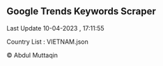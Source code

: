 

## Google Trends Keywords Scraper 
 
Last Update 10-04-2023 , 17:11:55

Country List :
VIETNAM.json



© Abdul Muttaqin 
